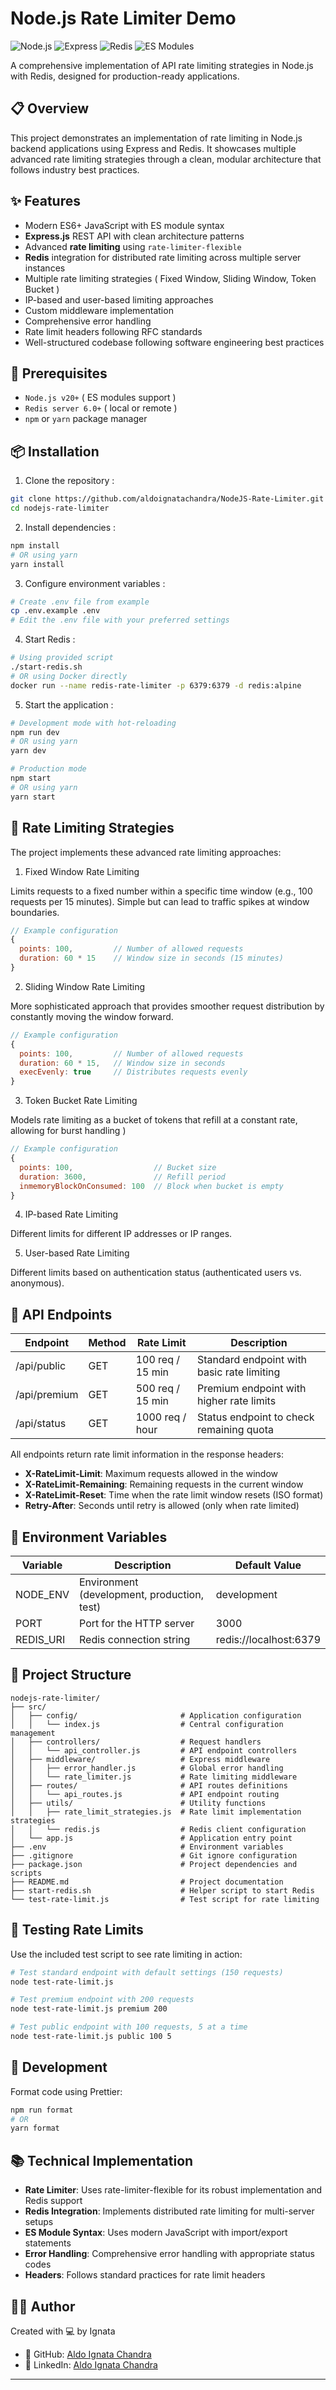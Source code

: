 # Node.js Rate Limiter Demo

![Node.js](https://img.shields.io/badge/Node.js-20.x-green)
![Express](https://img.shields.io/badge/Express-4.x-blue)
![Redis](https://img.shields.io/badge/Redis-4.x-red)
![ES Modules](https://img.shields.io/badge/ES%20Modules-%E2%9C%93-lightgrey)

A comprehensive implementation of API rate limiting strategies in Node.js with Redis, designed for production-ready applications.

## 📋 Overview

This project demonstrates an implementation of rate limiting in Node.js backend applications using Express and Redis. It showcases multiple advanced rate limiting strategies through a clean, modular architecture that follows industry best practices.

## ✨ Features

- Modern ES6+ JavaScript with ES module syntax
- **Express.js** REST API with clean architecture patterns
- Advanced **rate limiting** using `rate-limiter-flexible`
- **Redis** integration for distributed rate limiting across multiple server instances
- Multiple rate limiting strategies ( Fixed Window, Sliding Window, Token Bucket )
- IP-based and user-based limiting approaches
- Custom middleware implementation
- Comprehensive error handling
- Rate limit headers following RFC standards
- Well-structured codebase following software engineering best practices

## 🔧 Prerequisites

- `Node.js v20+` ( ES modules support )
- `Redis server 6.0+` ( local or remote )
- `npm` or `yarn` package manager

## 📦 Installation

1. Clone the repository :

```bash
git clone https://github.com/aldoignatachandra/NodeJS-Rate-Limiter.git
cd nodejs-rate-limiter
```

2. Install dependencies :

```bash
npm install
# OR using yarn
yarn install
```

3. Configure environment variables :

```bash
# Create .env file from example
cp .env.example .env
# Edit the .env file with your preferred settings
```

4. Start Redis :

```bash
# Using provided script
./start-redis.sh
# OR using Docker directly
docker run --name redis-rate-limiter -p 6379:6379 -d redis:alpine
```

5. Start the application :

```bash
# Development mode with hot-reloading
npm run dev
# OR using yarn
yarn dev

# Production mode
npm start
# OR using yarn
yarn start
```

## 🚦 Rate Limiting Strategies

The project implements these advanced rate limiting approaches:

1. Fixed Window Rate Limiting

Limits requests to a fixed number within a specific time window (e.g., 100 requests per 15 minutes). Simple but can lead to traffic spikes at window boundaries.

```javascript
// Example configuration
{
  points: 100,         // Number of allowed requests
  duration: 60 * 15    // Window size in seconds (15 minutes)
}
```

2. Sliding Window Rate Limiting

More sophisticated approach that provides smoother request distribution by constantly moving the window forward.

```javascript
// Example configuration
{
  points: 100,         // Number of allowed requests
  duration: 60 * 15,   // Window size in seconds
  execEvenly: true     // Distributes requests evenly
}
```

3. Token Bucket Rate Limiting

Models rate limiting as a bucket of tokens that refill at a constant rate, allowing for burst handling )

```javascript
// Example configuration
{
  points: 100,                  // Bucket size
  duration: 3600,               // Refill period
  inmemoryBlockOnConsumed: 100  // Block when bucket is empty
}
```

4. IP-based Rate Limiting

Different limits for different IP addresses or IP ranges.

5. User-based Rate Limiting

Different limits based on authentication status (authenticated users vs. anonymous).

## 📡 API Endpoints

| Endpoint     | Method | Rate Limit       | Description                                |
| ------------ | ------ | ---------------- | ------------------------------------------ |
| /api/public  | GET    | 100 req / 15 min | Standard endpoint with basic rate limiting |
| /api/premium | GET    | 500 req / 15 min | Premium endpoint with higher rate limits   |
| /api/status  | GET    | 1000 req / hour  | Status endpoint to check remaining quota   |

All endpoints return rate limit information in the response headers:

- **X-RateLimit-Limit**: Maximum requests allowed in the window
- **X-RateLimit-Remaining**: Remaining requests in the current window
- **X-RateLimit-Reset**: Time when the rate limit window resets (ISO format)
- **Retry-After**: Seconds until retry is allowed (only when rate limited)

## 🔑 Environment Variables

| Variable  | Description                                 | Default Value          |
| --------- | ------------------------------------------- | ---------------------- |
| NODE_ENV  | Environment (development, production, test) | development            |
| PORT      | Port for the HTTP server                    | 3000                   |
| REDIS_URI | Redis connection string                     | redis://localhost:6379 |

## 📁 Project Structure

```
nodejs-rate-limiter/
├── src/
│   ├── config/                       # Application configuration
│   │   └── index.js                  # Central configuration management
│   ├── controllers/                  # Request handlers
│   │   └── api_controller.js         # API endpoint controllers
│   ├── middleware/                   # Express middleware
│   │   ├── error_handler.js          # Global error handling
│   │   └── rate_limiter.js           # Rate limiting middleware
│   ├── routes/                       # API routes definitions
│   │   └── api_routes.js             # API endpoint routing
│   ├── utils/                        # Utility functions
│   │   ├── rate_limit_strategies.js  # Rate limit implementation strategies
│   │   └── redis.js                  # Redis client configuration
│   └── app.js                        # Application entry point
├── .env                              # Environment variables
├── .gitignore                        # Git ignore configuration
├── package.json                      # Project dependencies and scripts
├── README.md                         # Project documentation
├── start-redis.sh                    # Helper script to start Redis
└── test-rate-limit.js                # Test script for rate limiting
```

## 🧪 Testing Rate Limits

Use the included test script to see rate limiting in action:

```bash
# Test standard endpoint with default settings (150 requests)
node test-rate-limit.js

# Test premium endpoint with 200 requests
node test-rate-limit.js premium 200

# Test public endpoint with 100 requests, 5 at a time
node test-rate-limit.js public 100 5
```

## 🔧 Development

Format code using Prettier:

```bash
npm run format
# OR
yarn format
```

## 📚 Technical Implementation

- **Rate Limiter**: Uses rate-limiter-flexible for its robust implementation and Redis support
- **Redis Integration**: Implements distributed rate limiting for multi-server setups
- **ES Module Syntax**: Uses modern JavaScript with import/export statements
- **Error Handling**: Comprehensive error handling with appropriate status codes
- **Headers**: Follows standard practices for rate limit headers

## 👨‍💻 Author

Created with 💻 by Ignata

- 📂 GitHub: [Aldo Ignata Chandra](https://github.com/aldoignatachandra)
- 💼 LinkedIn: [Aldo Ignata Chandra](https://linkedin.com/in/aldoignatachandra)

---
